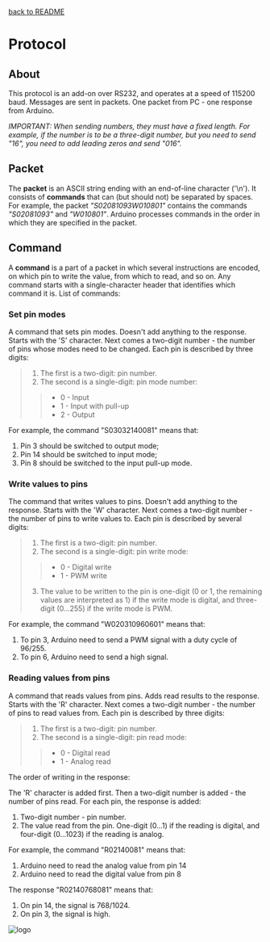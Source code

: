 [back to README](./README.md)
# Protocol

## About
This protocol is an add-on over RS232, and operates at a speed of 115200 baud.
Messages are sent in packets. One packet from PC - one response from Arduino.

*IMPORTANT: When sending numbers, they must have a fixed length.
For example, if the number is to be a three-digit number, but you need to send "16", you need to add leading zeros and send "016".*

## Packet
The **packet** is an ASCII string ending with an end-of-line character ('\n'). It consists of **commands** that can (but should not) be separated by spaces.
For example, the packet *"S02081093W010801"* contains the commands *"S02081093"* and *"W010801"*. Arduino processes commands in the order in which they are specified in the packet.


## Command
A **command** is a part of a packet in which several instructions are encoded, on which pin to write the value, from which to read, and so on.
Any command starts with a single-character header that identifies which command it is. List of commands:

### Set pin modes
A command that sets pin modes. Doesn't add anything to the response. Starts with the 'S' character.
Next comes a two-digit number - the number of pins whose modes need to be changed.
Each pin is described by three digits:
>1) The first is a two-digit: pin number.
>2) The second is a single-digit: pin mode number:
>>* 0 - Input
>>* 1 - Input with pull-up
>>* 2 - Output

For example, the command "S03032140081" means that:
1) Pin 3 should be switched to output mode;
2) Pin 14 should be switched to input mode;
3) Pin 8 should be switched to the input pull-up mode.

### Write values to pins
The command that writes values to pins. Doesn't add anything to the response. Starts with the 'W' character.
Next comes a two-digit number - the number of pins to write values to.
Each pin is described by several digits:
>1) The first is a two-digit: pin number.
>2) The second is a single-digit: pin write mode:
>>* 0 - Digital write
>>* 1 - PWM write
>3) The value to be written to the pin is one-digit (0 or 1, the remaining values are interpreted as 1) if the write mode is digital, and three-digit (0...255) if the write mode is PWM.

For example, the command "W020310960601" means that:
1) To pin 3, Arduino need to send a PWM signal with a duty cycle of 96/255.
2) To pin 6, Arduino need to send a high signal.

### Reading values from pins
A command that reads values from pins. Adds read results to the response. Starts with the 'R' character.
Next comes a two-digit number - the number of pins to read values from. Each pin is described by three digits:
>1) The first is a two-digit: pin number.
>2) The second is a single-digit: pin read mode:
>>* 0 - Digital read
>>* 1 - Analog read

The order of writing in the response:

The 'R' character is added first.
Then a two-digit number is added - the number of pins read. For each pin, the response is added:
1) Two-digit number - pin number.
2) The value read from the pin. One-digit (0...1) if the reading is digital, and four-digit (0...1023) if the reading is analog.

For example, the command "R02140081" means that:
1) Arduino need to read the analog value from pin 14
2) Arduino need to read the digital value from pin 8

The response "R02140768081" means that:
1) On pin 14, the signal is 768/1024.
2) On pin 3, the signal is high.

![logo](https://raw.githubusercontent.com/jrddunbr/electrical-age.github.io/master/assets/favicon.ico)